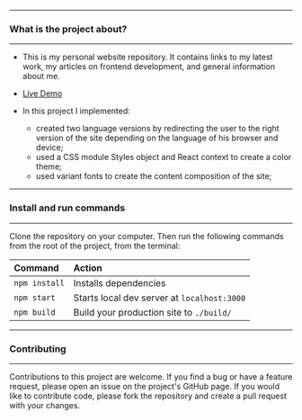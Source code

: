 ----
### What is the project about?
----
- This is my personal website repository. It contains links to my latest work, my articles on frontend development, and general information about me.

- <a target="_blank" href="https://doublethink.pink/" rel="nofollow">Live Demo</a>

- In this project I implemented: 
	- created two language versions by redirecting the user to the right version of the site depending on the language of his browser and device;
	- used a CSS module Styles object and React context to create a color theme;
	- used variant fonts to create the content composition of the site;
----
### Install and run commands
----

Clone the repository on your computer. Then run the following commands from the root of the project, from the terminal:

| Command                | Action                                             |
| :--------------------- | :------------------------------------------------- |
| `npm install`          | Installs dependencies                              |
| `npm start`          | Starts local dev server at `localhost:3000`        |
| `npm build`        | Build your production site to `./build/`   |

----
### Contributing
----

Contributions to this project are welcome. If you find a bug or have a feature request, please open an issue on the project's GitHub page. If you would like to contribute code, please fork the repository and create a pull request with your changes.